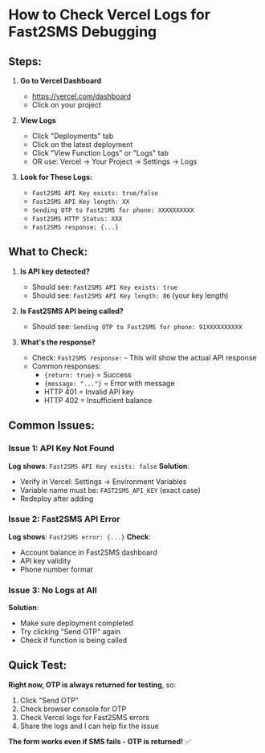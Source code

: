 # How to Check Vercel Logs for Fast2SMS Debugging

## Steps:

1. **Go to Vercel Dashboard**
   - https://vercel.com/dashboard
   - Click on your project

2. **View Logs**
   - Click "Deployments" tab
   - Click on the latest deployment
   - Click "View Function Logs" or "Logs" tab
   - OR use: Vercel → Your Project → Settings → Logs

3. **Look for These Logs:**
   - `Fast2SMS API Key exists: true/false`
   - `Fast2SMS API Key length: XX`
   - `Sending OTP to Fast2SMS for phone: XXXXXXXXXX`
   - `Fast2SMS HTTP Status: XXX`
   - `Fast2SMS response: {...}`

## What to Check:

1. **Is API key detected?**
   - Should see: `Fast2SMS API Key exists: true`
   - Should see: `Fast2SMS API Key length: 86` (your key length)

2. **Is Fast2SMS API being called?**
   - Should see: `Sending OTP to Fast2SMS for phone: 91XXXXXXXXXX`

3. **What's the response?**
   - Check: `Fast2SMS response:` - This will show the actual API response
   - Common responses:
     - `{return: true}` = Success
     - `{message: "..."}` = Error with message
     - HTTP 401 = Invalid API key
     - HTTP 402 = Insufficient balance

## Common Issues:

### Issue 1: API Key Not Found
**Log shows**: `Fast2SMS API Key exists: false`
**Solution**: 
- Verify in Vercel: Settings → Environment Variables
- Variable name must be: `FAST2SMS_API_KEY` (exact case)
- Redeploy after adding

### Issue 2: Fast2SMS API Error
**Log shows**: `Fast2SMS error: {...}`
**Check**:
- Account balance in Fast2SMS dashboard
- API key validity
- Phone number format

### Issue 3: No Logs at All
**Solution**: 
- Make sure deployment completed
- Try clicking "Send OTP" again
- Check if function is being called

## Quick Test:

**Right now, OTP is always returned for testing**, so:
1. Click "Send OTP"
2. Check browser console for OTP
3. Check Vercel logs for Fast2SMS errors
4. Share the logs and I can help fix the issue

**The form works even if SMS fails - OTP is returned!** ✅

